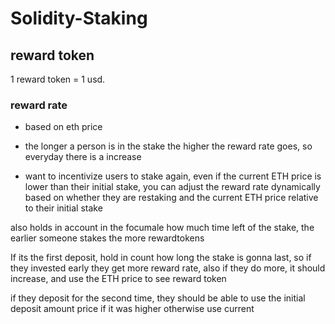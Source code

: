 # Solidity-Staking


## reward token

1 reward token = 1 usd.




### reward rate 
- based on eth price 
- the longer a person is in the stake the higher the reward rate goes, so everyday there is a increase


- want to incentivize users to stake again, 
even if the current ETH price is lower than their initial stake,
 you can adjust the reward rate dynamically based on whether they are restaking and the 
 current ETH price relative to their initial stake


 also holds in account in the focumale how much time left of the stake, the earlier someone stakes the more rewardtokens




 If its the first deposit, hold in count how long the stake is gonna last, so if they invested early they get more reward rate, also if they do more, it should increase,  and use the ETH price to see reward token

if they deposit for the second time, they should be able to use the initial deposit amount price if it was higher otherwise use current 
